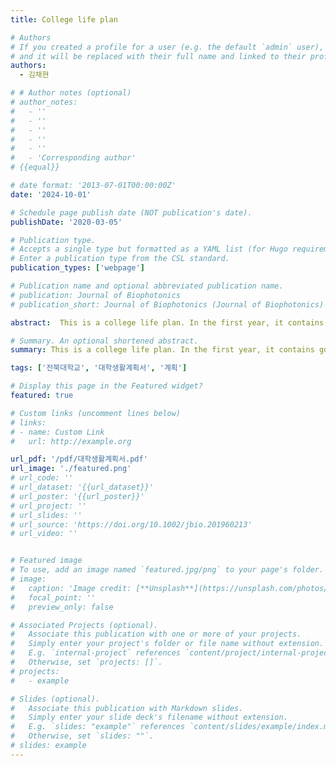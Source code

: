 ```yaml
---
title: College life plan

# Authors
# If you created a profile for a user (e.g. the default `admin` user), write the username (folder name) here
# and it will be replaced with their full name and linked to their profile.
authors:
  - 김채현

# # Author notes (optional)
# author_notes:
#   - ''
#   - ''
#   - ''
#   - ''
#   - ''
#   - 'Corresponding author'
# {{equal}}

# date format: '2013-07-01T00:00:00Z'
date: '2024-10-01'

# Schedule page publish date (NOT publication's date).
publishDate: '2020-03-05'

# Publication type.
# Accepts a single type but formatted as a YAML list (for Hugo requirements).
# Enter a publication type from the CSL standard.
publication_types: ['webpage']

# Publication name and optional abbreviated publication name.
# publication: Journal of Biophotonics
# publication_short: Journal of Biophotonics (Journal of Biophotonics)  [__SCI(E); IF=3.21, 28.79% (Q2)__]

abstract:  This is a college life plan. In the first year, it contains goals and self-understanding for each grade 1 to 4.

# Summary. An optional shortened abstract.
summary: This is a college life plan. In the first year, it contains goals and self-understanding for each grade 1 to 4..

tags: ['전북대학교', '대학생활계획서', '계획']

# Display this page in the Featured widget?
featured: true

# Custom links (uncomment lines below)
# links:
# - name: Custom Link
#   url: http://example.org

url_pdf: '/pdf/대학생활계획서.pdf'
url_image: './featured.png'
# url_code: ''
# url_dataset: '{{url_dataset}}'
# url_poster: '{{url_poster}}'
# url_project: ''
# url_slides: ''
# url_source: 'https://doi.org/10.1002/jbio.201960213'
# url_video: ''


# Featured image
# To use, add an image named `featured.jpg/png` to your page's folder.
# image:
#   caption: 'Image credit: [**Unsplash**](https://unsplash.com/photos/pLCdAaMFLTE)'
#   focal_point: ''
#   preview_only: false

# Associated Projects (optional).
#   Associate this publication with one or more of your projects.
#   Simply enter your project's folder or file name without extension.
#   E.g. `internal-project` references `content/project/internal-project/index.md`.
#   Otherwise, set `projects: []`.
# projects:
#   - example

# Slides (optional).
#   Associate this publication with Markdown slides.
#   Simply enter your slide deck's filename without extension.
#   E.g. `slides: "example"` references `content/slides/example/index.md`.
#   Otherwise, set `slides: ""`.
# slides: example
---
```

